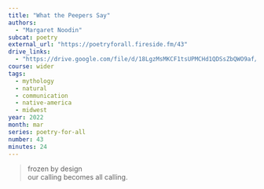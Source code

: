 ```yaml
---
title: "What the Peepers Say"
authors:
  - "Margaret Noodin"
subcat: poetry
external_url: "https://poetryforall.fireside.fm/43"
drive_links:
  - "https://drive.google.com/file/d/18LgzMsMKCF1tsUPMCHd1QDSsZbQWO9af/view?usp=drivesdk"
course: wider
tags:
  - mythology
  - natural
  - communication
  - native-america
  - midwest
year: 2022
month: mar
series: poetry-for-all
number: 43
minutes: 24
---
```


> frozen by design  
our calling becomes all calling.

